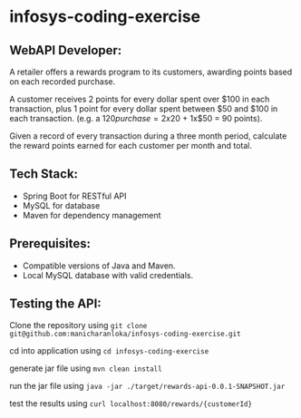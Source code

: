 # infosys-coding-exercise

## WebAPI Developer:

A retailer offers a rewards program to its customers, awarding points based on each recorded purchase.

A customer receives 2 points for every dollar spent over $100 in each transaction, plus 1 point for every dollar spent between $50 and $100 in each transaction.
(e.g. a $120 purchase = 2x$20 + 1x$50 = 90 points).

Given a record of every transaction during a three month period, calculate the reward points earned for each customer per month and total. 

## Tech Stack:
* Spring Boot for RESTful API
* MySQL for database
* Maven for dependency management

## Prerequisites:
* Compatible versions of Java and Maven.
* Local MySQL database with valid credentials.

## Testing the API:

Clone the repository using `git clone git@github.com:manicharanloka/infosys-coding-exercise.git`

cd into application using `cd infosys-coding-exercise`

generate jar file using `mvn clean install`

run the jar file using `java -jar ./target/rewards-api-0.0.1-SNAPSHOT.jar`

test the results using `curl localhost:8080/rewards/{customerId}`